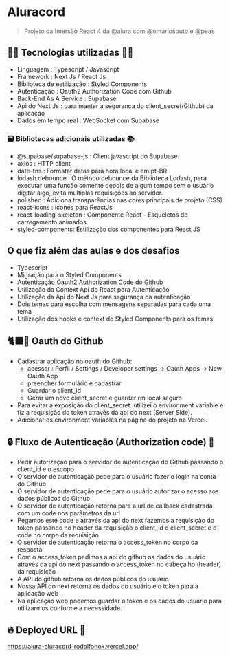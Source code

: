 # Aluracord

> Projeto da Imersão React 4 da @alura com @omariosouto e @peas

## 👨‍💻 Tecnologias utilizadas 👩‍💻

- Linguagem : Typescript / Javascript
- Framework : Next Js / React Js
- Biblioteca de estilização : Styled Components
- Autenticação : Oauth2 Authorization Code com Github
- Back-End As A Service : Supabase
- Api do Next Js : para manter a segurança do client_secret(Github) da aplicação
- Dados em tempo real : WebSocket com Supabase

### 🗃️ Bibliotecas adicionais utilizadas 📚

- @supabase/supabase-js : Client javascript do Supabase
- axios : HTTP client
- date-fns : Formatar datas para hora local e em pt-BR
- lodash.debounce : O método debounce da Biblioteca Lodash, para executar uma função somente depois de algum tempo sem o usuário digitar algo, evita multiplas requisições ao servidor.
- polished : Adiciona transparências nas cores principais de projeto (CSS)
- react-icons : ícones para ReactJs
- react-loading-skeleton : Componente React - Esqueletos de carregamento animados
- styled-components: Estilização dos componentes para React JS

## O que fiz além das aulas e dos desafios

- Typescript
- Migração para o Styled Components
- Autenticação Oauth2 Authorization Code do Github
- Utilização da Context Api do React para Autenticação
- Utilização da Api do Next Js para segurança da autenticação
- Dois temas para escolha com mensagens separadas para cada uma tema
- Utilização dos hooks e context do Styled Components para os temas

## 🐈‍⬛🐙 Oauth do Github

- Cadastrar aplicação no oauth do Github:
  - acessar : Perfil / Settings / Developer settings -> Oauth Apps -> New Oauth App
  - preencher formulário e cadastrar
  - Guardar o client_id
  - Gerar um novo client_secret e guardar rm local seguro
- Para evitar a exposição do client_secret: utilizei o environment variable e
  fiz a requisição do token através da api do next (Server Side).
- Adicionar os environment variables na página do projeto na Vercel.

## 🔒 Fluxo de Autenticação (Authorization code) 🔐

- Pedir autorização para o servidor de autenticação do Github passando o client_id e o escopo
- O servidor de autenticação pede para o usuário fazer o login na conta do GitHub
- O servidor de autenticação pede para o usuário autorizar o acesso aos dados públicos
  do Github
- O servidor de autenticação retorna para a url de callback cadastrada com um code nos
  parâmetros da url
- Pegamos este code e através da api do next fazemos a requisição do token passando
  no header da requisição o client_id o client_secret e o code no corpo da requisição
- O servidor de autenticação retorna o access_token no corpo da resposta
- Com o access_token pedimos a api do github os dados do usuário através da api do next
  passando o access_token
  no cabeçalho (header) da requisição
- A API do github retorna os dados públicos do usuário
- Nossa API do next retorna os dados do usuário e o token para a aplicação web
- Na aplicação web podemos guardar o token e os dados do usuário para utilizarmos
  conforme a necessidade.

## 🔥 Deployed URL 🔗

https://alura-aluracord-rodolfohok.vercel.app/
